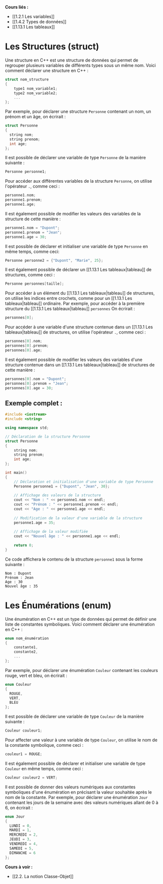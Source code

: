 
**Cours liés :**
- [[1.2.1 Les variables]]
- [[1.4.2 Types de données]]
- [[1.13.1 Les tableaux]]

# Les Structures (struct)

Une structure en C++ est une structure de données qui permet de regrouper plusieurs variables de différents types sous un même nom. Voici comment déclarer une structure en C++ :

```cpp
struct nom_structure 
{
	type1 nom_variable1;
	type2 nom_variable2;
	...
};
```

Par exemple, pour déclarer une structure `Personne` contenant un nom, un prénom et un âge, on écrirait :

```cpp
struct Personne 
{
  string nom;
  string prenom;
  int age;
};
```

Il est possible de déclarer une variable de type `Personne` de la manière suivante :

```cpp
Personne personne1;
```

Pour accéder aux différentes variables de la structure `Personne`, on utilise l'opérateur `.`, comme ceci :

```cpp
personne1.nom;
personne1.prenom;
personne1.age;
```

Il est également possible de modifier les valeurs des variables de la structure de cette manière :

```cpp
personne1.nom = "Dupont";
personne1.prenom = "Jean";
personne1.age = 30;
```

Il est possible de déclarer et initialiser une variable de type `Personne` en même temps, comme ceci:

```cpp
Personne personne2 = {"Dupont", "Marie", 25};
```

Il est également possible de déclarer un [[1.13.1 Les tableaux|tableau]] de structures, comme ceci :

```cpp
Personne personnes[taille];
```

Pour accéder à un élément du [[1.13.1 Les tableaux|tableau]] de structures, on utilise les indices entre crochets, comme pour un [[1.13.1 Les tableaux|tableau]] ordinaire. Par exemple, pour accéder à la première structure du [[1.13.1 Les tableaux|tableau]] `personnes` On écrirait :

```cpp
personnes[0];
```

Pour accéder à une variable d'une structure contenue dans un [[1.13.1 Les tableaux|tableau]] de structures, on utilise l'opérateur `.`, comme ceci :

```cpp
personnes[0].nom;
personnes[0].prenom;
personnes[0].age;
```

Il est également possible de modifier les valeurs des variables d'une structure contenue dans un [[1.13.1 Les tableaux|tableau]] de structures de cette manière :

```cpp
personnes[0].nom = "Dupont";
personnes[0].prenom = "Jean";
personnes[0].age = 30;
```

## Exemple complet : 
```cpp
#include <iostream>
#include <string>

using namespace std;

// Déclaration de la structure Personne
struct Personne 
{
	string nom;
	string prenom;
	int age;
};

int main() 
{
	// Déclaration et initialisation d'une variable de type Personne
	Personne personne1 = {"Dupont", "Jean", 30};
	
	// Affichage des valeurs de la structure
	cout << "Nom : " << personne1.nom << endl;
	cout << "Prénom : " << personne1.prenom << endl;
	cout << "Age : " << personne1.age << endl;
	
	// Modification de la valeur d'une variable de la structure
	personne1.age = 35;
	
	// Affichage de la valeur modifiée
	cout << "Nouvel âge : " << personne1.age << endl;
	
	return 0;
}
```

Ce code affichera le contenu de la structure `personne1` sous la forme suivante :
```
Nom : Dupont
Prénom : Jean
Age : 30
Nouvel âge : 35
```

# Les Énumérations (enum)

Une énumération en C++ est un type de données qui permet de définir une liste de constantes symboliques. Voici comment déclarer une énumération en C++ :

```cpp
enum nom_énumération 
{
	constante1,
	constante2,
	...
};
```

Par exemple, pour déclarer une énumération `Couleur` contenant les couleurs rouge, vert et bleu, on écrirait :

```cpp
enum Couleur 
{
  ROUGE,
  VERT,
  BLEU
};
```

Il est possible de déclarer une variable de type `Couleur` de la manière suivante :

```cpp
Couleur couleur1;
```

Pour affecter une valeur à une variable de type `Couleur`, on utilise le nom de la constante symbolique, comme ceci :

```cpp
couleur1 = ROUGE;
```

Il est également possible de déclarer et initialiser une variable de type `Couleur` en même temps, comme ceci :

```cpp
Couleur couleur2 = VERT;
```

Il est possible de donner des valeurs numériques aux constantes symboliques d'une énumération en précisant la valeur souhaitée après le nom de la constante. Par exemple, pour déclarer une énumération `Jour` contenant les jours de la semaine avec des valeurs numériques allant de 0 à 6, on écrirait :

```cpp
enum Jour 
{
  LUNDI = 0,
  MARDI = 1,
  MERCREDI = 2,
  JEUDI = 3,
  VENDREDI = 4,
  SAMEDI = 5,
  DIMANCHE = 6
};
```

**Cours à voir :**
- [[2.2. La notion Classe-Objet]]